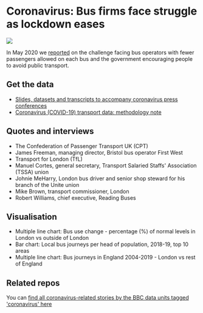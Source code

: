 # Coronavirus: Bus firms face struggle as lockdown eases

![](https://ichef.bbci.co.uk/news/624/cpsprodpb/D753/production/_112232155_busjourneysperhead-nc.png)

In May 2020 we [reported](https://www.bbc.co.uk/news/uk-england-52621747) on the challenge facing bus operators with fewer passengers allowed on each bus and the government encouraging people to avoid public transport.

## Get the data

* [Slides, datasets and transcripts to accompany coronavirus press conferences](https://www.gov.uk/government/collections/slides-and-datasets-to-accompany-coronavirus-press-conferences)
* [Coronavirus (COVID-19) transport data: methodology note](https://www.gov.uk/government/publications/coronavirus-covid-19-transport-data-methodology-note)

## Quotes and interviews

* The Confederation of Passenger Transport UK (CPT)
* James Freeman, managing director, Bristol bus operator First West
* Transport for London (TfL) 
* Manuel Cortes, general secretary, Transport Salaried Staffs' Association (TSSA) union 
* Johnie MeHarry, London bus driver and senior shop steward for his branch of the Unite union
* Mike Brown, transport commissioner, London
* Robert Williams, chief executive, Reading Buses

## Visualisation

* Multiple line chart: Bus use change - percentage (%) of normal levels in London vs outside of London
* Bar chart: Local bus journeys per head of population, 2018-19, top 10 areas
* Multiple line chart: Bus journeys in England 2004-2019 - London vs rest of England

## Related repos

You can [find all coronavirus-related stories by the BBC data units tagged 'coronavirus' here](https://github.com/search?q=topic%3Acoronavirus+org%3ABBC-Data-Unit&type=Repositories)




